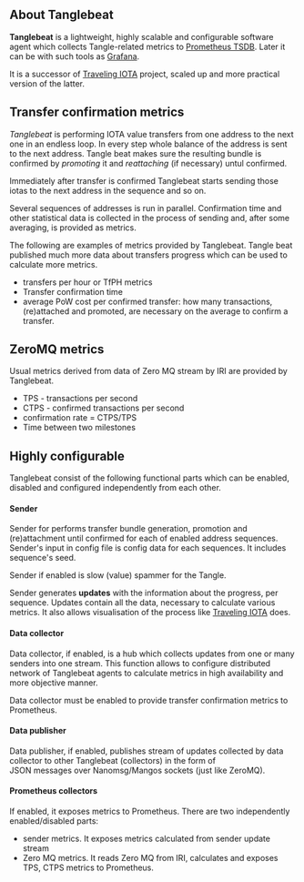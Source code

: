 ## About Tanglebeat
**Tanglebeat** is a lightweight, highly scalable and configurable 
software agent which collects Tangle-related metrics to 
[Prometheus TSDB](https://prometheus.io/). Later it can be with such tools
as [Grafana](https://grafana.com).

It is a successor of [Traveling IOTA](http://traviota.iotalt.com) project, 
scaled up and more practical version of the latter.

## Transfer confirmation metrics

_Tanglebeat_ is performing IOTA value transfers from one address 
to the next one in an endless loop. In every step whole balance 
of the address is sent to the next address. 
Tangle beat makes sure the resulting bundle is confirmed by _promoting_
it and _reattaching_ (if necessary) untul confirmed.

Immediately after transfer is confirmed Tanglebeat starts sending 
those iotas to the next address in the sequence and so on.

Several sequences of addresses is run in parallel. 
Confirmation time and other statistical data is collected in 
the process of sending and, after some averaging, is provided as 
metrics. 

The following are examples of metrics provided by Tanglebeat. 
Tangle beat published much more data 
about transfers progress which can be used to calculate more metrics.

- transfers per hour or TfPH metrics
- Transfer confirmation time
- average PoW cost per confirmed transfer: how many transactions, 
(re)attached and promoted, are necessary on the average to confirm
a transfer.


## ZeroMQ metrics

Usual metrics derived from data of Zero MQ stream by IRI 
are provided by Tanglebeat.

- TPS - transactions per second
- CTPS - confirmed transactions per second
- confirmation rate = CTPS/TPS 
- Time between two milestones
 
## Highly configurable

Tanglebeat consist of the following functional 
parts which can be enabled, disabled and configured
independently from each other.

#### Sender

Sender for performs transfer bundle generation, promotion and 
(re)attachment until confirmed for each of enabled address sequences. 
Sender's input in config file is config data for each sequences. 
It includes sequence's seed.

Sender if enabled is slow (value) spammer for the Tangle.

Sender generates **updates** with the information 
about the progress, per sequence. Updates contain all the data, 
necessary to calculate various metrics. 
It also allows visualisation of the process 
like [Traveling IOTA](http://traviota.iotalt.com) does.
 
#### Data collector

Data collector, if enabled, is a hub which collects updates from one or many 
senders into one stream. 
This function allows to configure distributed network of Tanglebeat 
agents to calculate metrics in high availability and more objective
manner.

Data collector must be enabled to provide transfer confirmation metrics
to Prometheus.

#### Data publisher

Data publisher, if enabled, publishes stream of updates collected 
by data collector to other Tanglebeat (collectors) in the form of  
JSON messages over Nanomsg/Mangos sockets (just like ZeroMQ).

#### Prometheus collectors
If enabled, it exposes metrics to Prometheus. There are two 
independently enabled/disabled parts:
- sender metrics. It exposes metrics calculated from sender update stream 
- Zero MQ metrics. It reads Zero MQ from IRI, calculates and exposes 
TPS, CTPS metrics to Prometheus.

